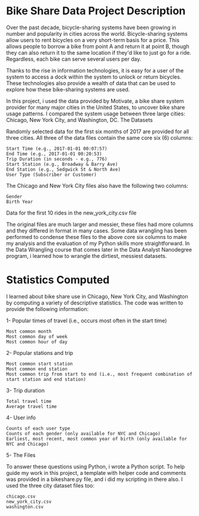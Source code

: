 # Bike Share Data Project Description

Over the past decade, bicycle-sharing systems have been growing in number and popularity in cities across the world. Bicycle-sharing systems allow users to rent bicycles on a very short-term basis for a price. This allows people to borrow a bike from point A and return it at point B, though they can also return it to the same location if they'd like to just go for a ride. Regardless, each bike can serve several users per day.

Thanks to the rise in information technologies, it is easy for a user of the system to access a dock within the system to unlock or return bicycles. These technologies also provide a wealth of data that can be used to explore how these bike-sharing systems are used.

In this project, i used the data provided by Motivate, a bike share system provider for many major cities in the United States, to uncover bike share usage patterns.
I compared the system usage between three large cities: Chicago, New York City, and Washington, DC.
The Datasets

Randomly selected data for the first six months of 2017 are provided for all three cities. All three of the data files contain the same core six (6) columns:

    Start Time (e.g., 2017-01-01 00:07:57)
    End Time (e.g., 2017-01-01 00:20:53)
    Trip Duration (in seconds - e.g., 776)
    Start Station (e.g., Broadway & Barry Ave)
    End Station (e.g., Sedgwick St & North Ave)
    User Type (Subscriber or Customer)

The Chicago and New York City files also have the following two columns:

    Gender
    Birth Year

Data for the first 10 rides in the new_york_city.csv file

The original files are much larger and messier, these files had more columns and they differed in format in many cases. Some data wrangling has been performed to condense these files to the above core six columns to make my analysis and the evaluation of my Python skills more straightforward. In the Data Wrangling course that comes later in the Data Analyst Nanodegree program, i learned how to wrangle the dirtiest, messiest datasets.

# Statistics Computed

I learned about bike share use in Chicago, New York City, and Washington by computing a variety of descriptive statistics. The code was written to provide the following information:

1- Popular times of travel (i.e., occurs most often in the start time)

    Most common month
    Most common day of week
    Most common hour of day

2- Popular stations and trip

    Most common start station
    Most common end station
    Most common trip from start to end (i.e., most frequent combination of start station and end station)

3- Trip duration

    Total travel time
    Average travel time

4- User info

    Counts of each user type
    Counts of each gender (only available for NYC and Chicago)
    Earliest, most recent, most common year of birth (only available for NYC and Chicago)

5- The Files

To answer these questions using Python, i wrote a Python script. To help guide my work in this project, a template with helper code and comments was provided in a bikeshare.py file, and i did my scripting in there also. I used the three city dataset files too:

    chicago.csv
    new_york_city.csv
    washington.csv
